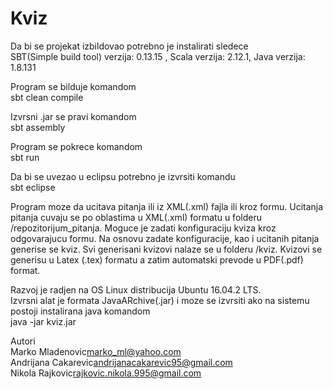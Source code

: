 # Kviz

Da bi se projekat izbildovao potrebno je instalirati sledece   
SBT(Simple build tool) verzija: 0.13.15 , Scala verzija: 2.12.1, Java verzija: 1.8.131
    
Program se bilduje komandom    
sbt clean compile    
     
Izvrsni .jar se pravi komandom    
sbt assembly    

Program se pokrece komandom    
sbt run   
      
Da bi se uvezao u eclipsu potrebno je izvrsiti komandu     
sbt eclipse       
        
Program moze da ucitava pitanja ili iz XML(.xml) fajla ili kroz formu. Ucitanja pitanja cuvaju se po oblastima u XML(.xml) formatu u folderu /repozitorijum_pitanja. Moguce je zadati konfiguraciju kviza kroz odgovarajucu formu. Na osnovu zadate konfiguracije, kao i ucitanih pitanja generise se kviz. Svi generisani kvizovi nalaze se u folderu /kviz. Kvizovi se generisu u Latex (.tex) formatu a zatim automatski prevode u PDF(.pdf) format.      
       
Razvoj je radjen na OS Linux distribucija Ubuntu 16.04.2 LTS.                 
Izvrsni alat je formata JavaARchive(.jar) i moze se izvrsiti ako na sistemu postoji instalirana java komandom       
java -jar kviz.jar         
         
Autori      
Marko Mladenovic<marko_ml@yahoo.com>        
Andrijana Cakarevic<andrijanacakarevic95@gmail.com>        
Nikola Rajkovic<rajkovic.nikola.995@gmail.com>         

    

